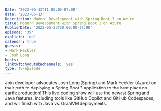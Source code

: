 ```yaml
---
Date: '2023-06-13T11:00:00-07:00'
date: '2023-06-13'
Description: Modern Development with Spring Boot 3 on Azure
title: Modern Development with Spring Boot 3 on Azure
PublishDate: '2023-05-23T00:00:00-07:00'
episode: '39'
explicit: 'no'
calendar: true
guests:
- Mark Heckler
- Josh Long
hosts:
linktwitchyoutubechannels: 'yes'
type: tv-episode
---
```


Join developer advocates Josh Long (Spring) and Mark Heckler (Azure) on their path to deploying a Spring Boot 3 application to the best place on earth: production! This live-coding show will use the newest Spring and Java features, including tools like GitHub Copilot and GitHub Codespaces, and will finish with Java vs. GraalVM deployments.